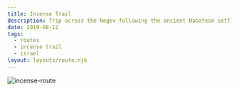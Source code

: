 ```yaml
---
title: Incense Trail
description: Trip across the Negev following the ancient Nabatean settlements along the ancient incense trail
date: 2019-08-12
tags:
  - routes
  - incense trail
  - israel
layout: layouts/route.njk
---
```


![incense-route](https://res.cloudinary.com/bikepacking/image/upload/f_auto,q_auto,c_scale,w_2048,dpr_auto/v1565607883/IncenseTrailFull_agtxpn.jpg)
